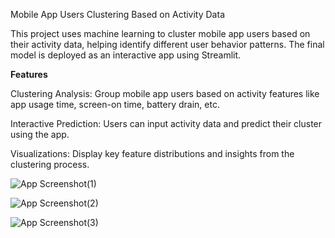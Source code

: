 
Mobile App Users Clustering Based on Activity Data

This project uses machine learning to cluster mobile app users based on their activity data, helping identify different user behavior patterns. The final model is deployed as an interactive app using Streamlit.

**Features**

Clustering Analysis: Group mobile app users based on activity features like app usage time, screen-on time, battery drain, etc.

Interactive Prediction: Users can input activity data and predict their cluster using the app.

Visualizations: Display key feature distributions and insights from the clustering process.


![App Screenshot(1)](https://github.com/user-attachments/assets/d55ae8b0-3af7-4a89-9d18-f839aefd82ef)


![App Screenshot(2)](https://github.com/user-attachments/assets/10b8adb5-65d8-47b0-ac77-3440264e89e1)


![App Screenshot(3)](https://github.com/user-attachments/assets/54f47c7e-5325-4c42-87a3-f15958aea43f)
